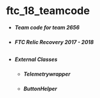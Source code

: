 # ftc_18_teamcode

- ##### Team code for team 2656

- ##### FTC Relic Recovery 2017 - 2018

  ##### 

## <cc>

- ##### External Classes

  - ##### Telemetrywrapper

  - ##### ButtonHelper